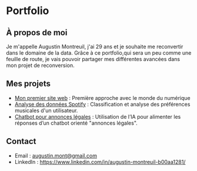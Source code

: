 # Portfolio 

## À propos de moi
Je m'appelle Augustin Montreuil, j'ai 29 ans et je souhaite me reconvertir dans le domaine de la data. Grâce à ce portfolio,qui sera un peu comme une feuille de route, je vais pouvoir partager mes différentes avancées dans mon projet de reconversion.  

## Mes projets
- [Mon premier site web](https://github.com/augu-gif/mon-premier-site-web/blob/main/README.md) : Première approche avec le monde du numérique
- [Analyse des données Spotify]( https://github.com/augu-gif/projet-spotify/blob/main/README.md) : Classification et analyse des préférences musicales d'un utilisateur.
- [Chatbot pour annonces légales](https://github.com/augu-gif/projet-chatbot) : Utilisation de l’IA pour alimenter les réponses d’un chatbot orienté "annonces légales".


## Contact
- Email : augustin.mont@gmail.com
- LinkedIn : https://www.linkedin.com/in/augustin-montreuil-b00aa1281/


